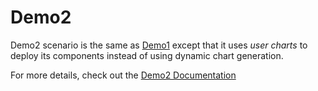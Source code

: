 # Demo2
Demo2 scenario is the same as [Demo1](../demo1/README.md) except that it uses _user charts_ to deploy its components instead of using dynamic chart generation.

For more details, check out the [Demo2 Documentation](https://interdigitalinc.github.io/AdvantEDGE/docs/usage/usage-demo2)
